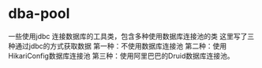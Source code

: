 # dba-pool
一些使用jdbc 连接数据库的工具类，包含多种使用数据库连接池的类
这里写了三种通过jdbc的方式获取数据
第一种：不使用数据库连接池
第二种：使用HikariConfig数据库连接池
第三种：使用阿里巴巴的Druid数据库连接池。
